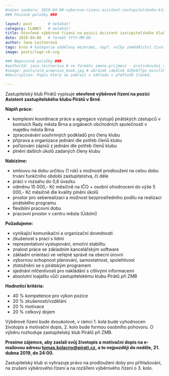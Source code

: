 ```yaml
---
#název souboru: 2019-04-08-vyberove-rizeni-asistent-zastupitelskeho-klubu.md
### Povinné položky ###

layout: post       # nešahat!
category: CLANKY   # nešahat!
title: Otevřené výběrové řízení na pozici Asistent zastupitelského klubu Pirátů v Brně
date: 2019-04-08   # formát YYYY-MM-DD
author: Jana Leitnerová
tags: brno # kategorie odděleny mezerami, např. volby zemědělství životní-prostředí piráti (viz https://jihomoravsky.pirati.cz/tags/)
image: posts/logo-cb.svg

### Nepovinné položky ###
#authorId: jana.leitnerova # ve formátu jmeno.prijmeni - prolinkování s profilem přes uid
#image: posts/old_armenian_book.jpg # obrázek ideálně 420x677px minifikovaný přes https://tinypng.com/
#description: Popis který se zobrazí v náhledu v přehledů článků.

---
```


Zastupitelský klub Pirátů vypisuje **otevřené výběrové řízení na pozici Asistent zastupitelského klubu Pirátů v Brně**.

**Náplň práce:**
- komplexní koordinace práce a agregace výstupů pirátských zástupců v komisích
Rady města Brna a orgánech obchodních společností v majetku města Brna
- zpracovávání souhrnných podkladů pro členy klubu
- příprava a organizace jednání dle potřeb členů klubu
- pořizování zápisů z jednání dle potřeb členů klubu
- plnění dalších úkolů zadaných členy klubu

**Nabízíme:**
- smlouvu na dobu určitou (1 rok) s možností prodloužení na celou dobu trvání funkčního období zastupitelstva, či déle
- práci v rozsahu do 0,6 úvazku
- odměnu 15 000,- Kč měsíčně na IČO + osobní ohodnocení do výše 5 000,- Kč měsíčně dle kvality plnění úkolů
- prostor pro seberealizaci a možnost bezprostředního podílu na realizaci pirátského programu
- flexibilní pracovní dobu
- pracovní prostor v centru města (Údolní)

**Požadujeme:**
- vynikající komunikační a organizační dovednosti
- zkušenost s prací s lidmi
- reprezentativní vystupování, emoční stabilitu
- znalost práce se základním kancelářským software
- základní orientaci ve veřejné správě na obecní úrovni
- výbornou schopnost plánování, samostatnost, spolehlivost
- ztotožnění se s pirátským programem
- sjednání mlčenlivosti pro nakládání s citlivými informacemi
- absolutní loajalitu vůči zastupitelskému klubu Pirátů při ZMB

**Hodnotící kritéria:**
- 40 % kompetence pro výkon pozice
- 20 % zkušenosti/vzdělání
- 20 % motivace
- 20 % celkový dojem

Výběrové řízení bude dvoukolové, v rámci 1. kola bude vyhodnocen životopis a motivační
dopis, 2. kolo bude formou osobního pohovoru. O výběru rozhoduje zastupitelský klub Pirátů
při ZMB.

**Prosíme zájemce, aby zaslali svůj životopis a motivační dopis na e-mailovou adresu
<a href="mailto:tomas.kolacny@pirati.cz">tomas.kolacny@pirati.cz</a>, a to nejpozději do neděle, 21. dubna 2019, do 24:00.**

Zastupitelský klub si vyhrazuje právo na prodloužení doby pro přihlašování, na zrušení
výběrového řízení a na rozšíření výběrového řízení o 3. kolo.
